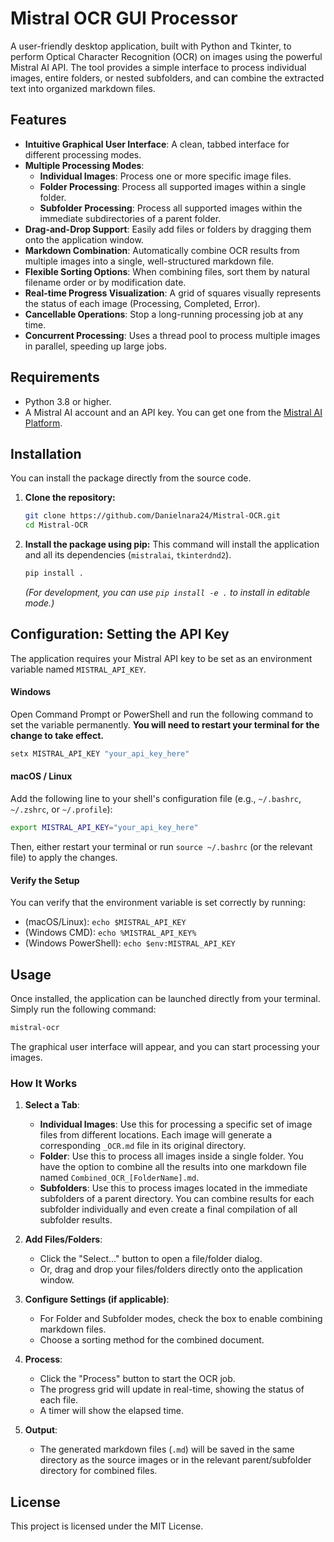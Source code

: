 # Mistral OCR GUI Processor

A user-friendly desktop application, built with Python and Tkinter, to perform Optical Character Recognition (OCR) on images using the powerful Mistral AI API. The tool provides a simple interface to process individual images, entire folders, or nested subfolders, and can combine the extracted text into organized markdown files.

## Features

-   **Intuitive Graphical User Interface**: A clean, tabbed interface for different processing modes.
-   **Multiple Processing Modes**:
    -   **Individual Images**: Process one or more specific image files.
    -   **Folder Processing**: Process all supported images within a single folder.
    -   **Subfolder Processing**: Process all supported images within the immediate subdirectories of a parent folder.
-   **Drag-and-Drop Support**: Easily add files or folders by dragging them onto the application window.
-   **Markdown Combination**: Automatically combine OCR results from multiple images into a single, well-structured markdown file.
-   **Flexible Sorting Options**: When combining files, sort them by natural filename order or by modification date.
-   **Real-time Progress Visualization**: A grid of squares visually represents the status of each image (Processing, Completed, Error).
-   **Cancellable Operations**: Stop a long-running processing job at any time.
-   **Concurrent Processing**: Uses a thread pool to process multiple images in parallel, speeding up large jobs.

## Requirements

-   Python 3.8 or higher.
-   A Mistral AI account and an API key. You can get one from the [Mistral AI Platform](https://console.mistral.ai/).

## Installation

You can install the package directly from the source code.

1.  **Clone the repository:**
    ```bash
    git clone https://github.com/Danielnara24/Mistral-OCR.git
    cd Mistral-OCR
    ```

2.  **Install the package using pip:**
    This command will install the application and all its dependencies (`mistralai`, `tkinterdnd2`).
    ```bash
    pip install .
    ```
    *(For development, you can use `pip install -e .` to install in editable mode.)*

## Configuration: Setting the API Key

The application requires your Mistral API key to be set as an environment variable named `MISTRAL_API_KEY`.

#### Windows

Open Command Prompt or PowerShell and run the following command to set the variable permanently. **You will need to restart your terminal for the change to take effect.**

```powershell
setx MISTRAL_API_KEY "your_api_key_here"
```

#### macOS / Linux

Add the following line to your shell's configuration file (e.g., `~/.bashrc`, `~/.zshrc`, or `~/.profile`):

```bash
export MISTRAL_API_KEY="your_api_key_here"
```

Then, either restart your terminal or run `source ~/.bashrc` (or the relevant file) to apply the changes.

#### Verify the Setup
You can verify that the environment variable is set correctly by running:
-   (macOS/Linux): `echo $MISTRAL_API_KEY`
-   (Windows CMD): `echo %MISTRAL_API_KEY%`
-   (Windows PowerShell): `echo $env:MISTRAL_API_KEY`

## Usage

Once installed, the application can be launched directly from your terminal. Simply run the following command:

```bash
mistral-ocr
```

The graphical user interface will appear, and you can start processing your images.

### How It Works

1.  **Select a Tab**:
    -   **Individual Images**: Use this for processing a specific set of image files from different locations. Each image will generate a corresponding `_OCR.md` file in its original directory.
    -   **Folder**: Use this to process all images inside a single folder. You have the option to combine all the results into one markdown file named `Combined_OCR_[FolderName].md`.
    -   **Subfolders**: Use this to process images located in the immediate subfolders of a parent directory. You can combine results for each subfolder individually and even create a final compilation of all subfolder results.

2.  **Add Files/Folders**:
    -   Click the "Select..." button to open a file/folder dialog.
    -   Or, drag and drop your files/folders directly onto the application window.

3.  **Configure Settings (if applicable)**:
    -   For Folder and Subfolder modes, check the box to enable combining markdown files.
    -   Choose a sorting method for the combined document.

4.  **Process**:
    -   Click the "Process" button to start the OCR job.
    -   The progress grid will update in real-time, showing the status of each file.
    -   A timer will show the elapsed time.

5.  **Output**:
    -   The generated markdown files (`.md`) will be saved in the same directory as the source images or in the relevant parent/subfolder directory for combined files.

## License

This project is licensed under the MIT License.
